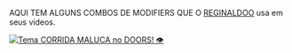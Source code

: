 AQUI TEM ALGUNS COMBOS DE MODIFIERS QUE O [REGINALDOO](https://youtube.com/@REIginaldoo) usa em seus videos.

[![Tema CORRIDA MALUCA no DOORS! 👁️](https://img.youtube.com/vi/tGmZlo4ulQI/maxresdefault.jpg)](https://youtu.be/tGmZlo4ulQI)
